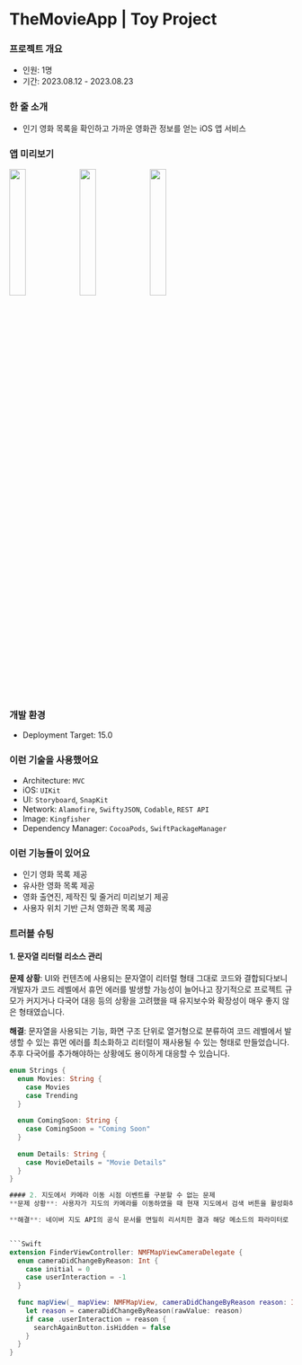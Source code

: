 # TheMovieApp | Toy Project

### 프로젝트 개요
- 인원: 1명
- 기간: 2023.08.12 - 2023.08.23

### 한 줄 소개
- 인기 영화 목록을 확인하고 가까운 영화관 정보를 얻는 iOS 앱 서비스

### 앱 미리보기

<p align="left" witdh="100%">
<img src="https://i.imgur.com/WNTfrRU.gif" width="24%">
<img src="https://i.imgur.com/W3D7KqU.gif" width="24%">
<img src="https://i.imgur.com/yhY5zJh.gif" width="24%">
</p>

### 개발 환경
- Deployment Target: 15.0

### 이런 기술을 사용했어요
- Architecture: `MVC`
- iOS: `UIKit`
- UI: `Storyboard`, `SnapKit`
- Network: `Alamofire`, `SwiftyJSON`, `Codable`, `REST API`
- Image: `Kingfisher`
- Dependency Manager: `CocoaPods`, `SwiftPackageManager`

### 이런 기능들이 있어요
- 인기 영화 목록 제공
- 유사한 영화 목록 제공
- 영화 출연진, 제작진 및 줄거리 미리보기 제공
- 사용자 위치 기반 근처 영화관 목록 제공

### 트러블 슈팅
#### 1. 문자열 리터럴 리소스 관리
**문제 상황**:
UI와 컨텐츠에 사용되는 문자열이 리터럴 형태 그대로 코드와 결합되다보니 개발자가 코드 레벨에서 휴먼 에러를 발생할 가능성이 늘어나고 장기적으로 프로젝트 규모가 커지거나 다국어 대응 등의 상황을 고려했을 때 유지보수와 확장성이 매우 좋지 않은 형태였습니다.

**해결**: 문자열을 사용되는 기능, 화면 구조 단위로 열거형으로 분류하여 코드 레벨에서 발생할 수 있는 휴먼 에러를 최소화하고 리터럴이 재사용될 수 있는 형태로 만들었습니다. 추후 다국어를 추가해야하는 상황에도 용이하게 대응할 수 있습니다.

```Swift
enum Strings {
  enum Movies: String {
    case Movies
    case Trending
  }
  
  enum ComingSoon: String {
    case ComingSoon = "Coming Soon"
  }
  
  enum Details: String {
    case MovieDetails = "Movie Details"
  }
}

#### 2. 지도에서 카메라 이동 시점 이벤트를 구분할 수 없는 문제
**문제 상황**: 사용자가 지도의 카메라를 이동하였을 때 현재 지도에서 검색 버튼을 활성화하는 기능을 구현하던 도중, 지도가 화면에 처음 나타날 때 카메라를 설정하는 시점과 사용자가 카메라를 이동하는 시점의 이벤트가 동일한 메소드로 구현되어 있어 화면에 진입하자마자 현재 지도에서 검색 버튼이 활성화되는 문제가 발생했습니다.

**해결**: 네이버 지도 API의 공식 문서를 면밀히 리서치한 결과 해당 메소드의 파라미터로 카메라 이동의 원인에 대한 정보를 Int 값으로 넘겨주는 것을 확인하였습니다. 초기 카메라 설정 시에는 0, 사용자가 이동한 경우에는 -1를 반환되어 기능을 성공적으로 구현하였습니다.


```Swift
extension FinderViewController: NMFMapViewCameraDelegate {
  enum cameraDidChangeByReason: Int {
    case initial = 0
    case userInteraction = -1
  }
  
  func mapView(_ mapView: NMFMapView, cameraDidChangeByReason reason: Int, animated: Bool) {
    let reason = cameraDidChangeByReason(rawValue: reason)
    if case .userInteraction = reason {
      searchAgainButton.isHidden = false
    }
  }
}
```
